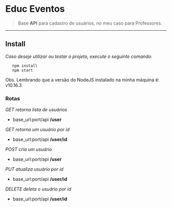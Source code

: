 
# Educ Eventos 

 > Base **API** para cadastro de usuários, no meu caso para Professores.
---------
## Install
 _Caso deseje utilizar ou testar o projeto, execute o seguinte comando:_  

``` node
   npm install
   npm start
 ```
Obs. Lembrando que a versão do NodeJS instalado na minha máquina é: v10.16.3




### Rotas 
 *GET retorna lista de usuários*
 * base_url:port/api __/user__

 *GET retorna um usuário por id*
 * base_url:port/api __/user/id__

 *POST cria um usuário*
 * base_url:port/api __/user__  

  *PUT atualiza usuário por id*
 * base_url:port/api __/user/id__ 

  *DELETE deleta o usuário por id*
 * base_url:port/api __/user/id__   






